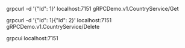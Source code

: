 grpcurl -d '{\"Id\": 1}' localhost:7151 gRPCDemo.v1.CountryService/Get

grpcurl -d '{\"Id\": 1}{\"Id\": 2}' localhost:7151 gRPCDemo.v1.CountryService/Delete


grpcui localhost:7151